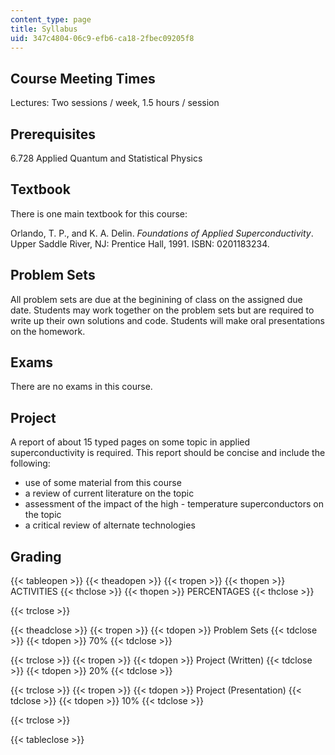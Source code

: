 ```yaml
---
content_type: page
title: Syllabus
uid: 347c4804-06c9-efb6-ca18-2fbec09205f8
---
```


Course Meeting Times
--------------------

Lectures: Two sessions / week, 1.5 hours / session

Prerequisites
-------------

6.728 Applied Quantum and Statistical Physics

Textbook
--------

There is one main textbook for this course:

Orlando, T. P., and K. A. Delin. _Foundations of Applied Superconductivity_. Upper Saddle River, NJ: Prentice Hall, 1991. ISBN: 0201183234.

Problem Sets
------------

All problem sets are due at the beginining of class on the assigned due date. Students may work together on the problem sets but are required to write up their own solutions and code. Students will make oral presentations on the homework.

Exams
-----

There are no exams in this course.

Project
-------

A report of about 15 typed pages on some topic in applied superconductivity is required. This report should be concise and include the following:

*   use of some material from this course
*   a review of current literature on the topic
*   assessment of the impact of the high - temperature superconductors on the topic
*   a critical review of alternate technologies

Grading
-------

{{< tableopen >}}
{{< theadopen >}}
{{< tropen >}}
{{< thopen >}}
ACTIVITIES
{{< thclose >}}
{{< thopen >}}
PERCENTAGES
{{< thclose >}}

{{< trclose >}}

{{< theadclose >}}
{{< tropen >}}
{{< tdopen >}}
Problem Sets
{{< tdclose >}}
{{< tdopen >}}
70%
{{< tdclose >}}

{{< trclose >}}
{{< tropen >}}
{{< tdopen >}}
Project (Written)
{{< tdclose >}}
{{< tdopen >}}
20%
{{< tdclose >}}

{{< trclose >}}
{{< tropen >}}
{{< tdopen >}}
Project (Presentation)
{{< tdclose >}}
{{< tdopen >}}
10%
{{< tdclose >}}

{{< trclose >}}

{{< tableclose >}}